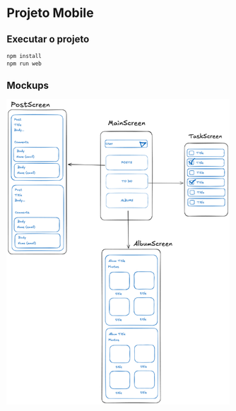 # Projeto Mobile

## Executar o projeto

```bash
npm install
npm run web
```

## Mockups

![Mockups](../docs/mockups01.png)